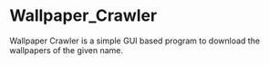 # Wallpaper_Crawler
Wallpaper Crawler is a simple GUI based program to download the wallpapers of the given name.
